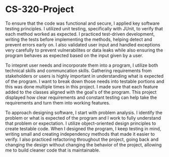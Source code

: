 # CS-320-Project

To ensure that the code was functional and secure, I applied key software testing principles. I utilized unit testing, specifically with JUnit, to verify that each method worked as expected. I practiced test-driven development, writing the tests before implementing the methods, helping detect and prevent errors early on. I also validated user input and handled exceptions very carefully to prevent vulnerabilites or data leaks while also ensuring the program behaves as expected based on the input given by a user. 

To intepret user needs and incorporate them into a program, I utilize both technical skills and communcation skills. Gathering requirements from stakeholders or users is highly important in understanding what is expected of the program. I want to break down those needs into testable portions and this was done multiple times in this project. I made sure that each feature added to the classes aligned with the goal's of the program. This project displayed how clear requirements and constant testing can help take the requirements and turn them into working features. 

To approach designing software, I start with problem analysis. I identify the problem or what is expected of the program and I work to fully understand that problem or expectation. I utilize object-oriented design principles to create testable code. When I designed the program, I keep testing in mind, writing small and creating independency methods that made it easier to verify. I also practiced refactoring throughout the project, going back and changing the design without changing the behavior of the project, allowing me to build cleaner code that is maintainable. 
